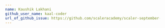 ```yaml
---
name: Kaushik Lakhani
github_user_name: kaal-coder
url_of_github_issue: https://github.com/scaleracademy/scaler-september-open-source-challenge/issues/424
---
```

